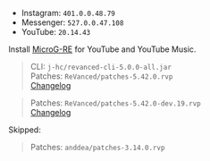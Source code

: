 - Instagram: `401.0.0.48.79`  
- Messenger: `527.0.0.47.108`  
- YouTube: `20.14.43`  

Install [MicroG-RE](https://github.com/WSTxda/MicroG-RE/releases) for YouTube and YouTube Music.
  
> CLI: `j-hc/revanced-cli-5.0.0-all.jar`  
> Patches: `ReVanced/patches-5.42.0.rvp`  
> [Changelog](https://github.com/ReVanced/revanced-patches/releases/tag/v5.42.0)

> Patches: `ReVanced/patches-5.42.0-dev.19.rvp`  
> [Changelog](https://github.com/ReVanced/revanced-patches/releases/tag/v5.42.0-dev.19)  

Skipped:  
> Patches: `anddea/patches-3.14.0.rvp`    
